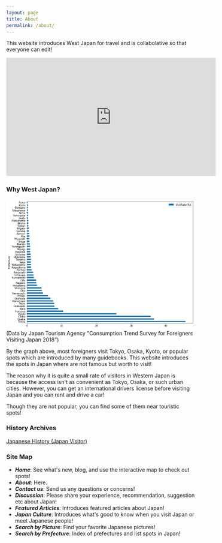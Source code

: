 ```yaml
---
layout: page
title: About
permalink: /about/
---
```


This website introduces West Japan for travel and is collabolative so that everyone can edit!

<iframe width="560" height="315" src="https://www.youtube.com/embed/KiwF4R9RQrY" frameborder="0" allow="accelerometer; autoplay; encrypted-media; gyroscope; picture-in-picture" allowfullscreen></iframe>

### Why West Japan?
<img src="https://github.com/alice0619/dh150.github.io/blob/master/visitrate.png?raw=true" alt="Visit Rate (%)" title="Visit Rate by Pref">
(Data by Japan Tourism Agency "Consumption Trend Survey for Foreigners Visiting Japan 2018")


By the graph above, most foreigners visit Tokyo, Osaka, Kyoto, or popular spots which are introduced by many guidebooks. This website introduces the spots in Japan where are not famous but worth to visit!

The reason why it is quite a small rate of visitors in Western Japan is because the access isn't as convenient as Tokyo, Osaka, or such urban cities. However, you can get an international drivers license before visiting Japan and you can rent and drive a car!

Though they are not popular, you can find some of them near touristic spots!

### History Archives

<a href="https://www.japanvisitor.com/japanese-culture/history">Japanese History (Japan Visitor)</a>

### Site Map
- ***Home***: See what's new, blog, and use the interactive map to check out spots!
- ***About***: Here.
- ***Contact us***: Send us any questions or concerns!
- ***Discussion***: Please share your experience, recommendation, suggestion etc about Japan!
- ***Featured Articles***: Introduces featured articles about Japan!
- ***Japan Culture***: Introduces what's good to know when you visit Japan or meet Japanese people!
- ***Search by Picture***: Find your favorite Japanese pictures!
- ***Search by Prefecture***: Index of prefectures and list spots in Japan!
